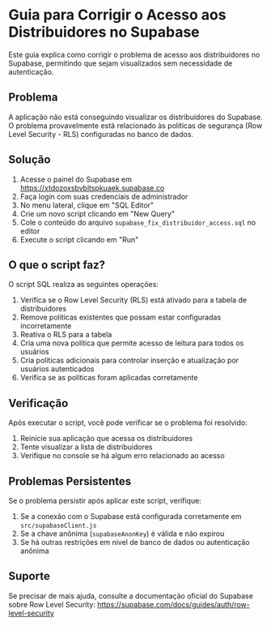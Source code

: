 # Guia para Corrigir o Acesso aos Distribuidores no Supabase

Este guia explica como corrigir o problema de acesso aos distribuidores no Supabase, permitindo que sejam visualizados sem necessidade de autenticação.

## Problema

A aplicação não está conseguindo visualizar os distribuidores do Supabase. O problema provavelmente está relacionado às políticas de segurança (Row Level Security - RLS) configuradas no banco de dados.

## Solução

1. Acesse o painel do Supabase em https://xtdozoxsbvbitspkuaek.supabase.co
2. Faça login com suas credenciais de administrador
3. No menu lateral, clique em "SQL Editor"
4. Crie um novo script clicando em "New Query"
5. Cole o conteúdo do arquivo `supabase_fix_distribuidor_access.sql` no editor
6. Execute o script clicando em "Run"

## O que o script faz?

O script SQL realiza as seguintes operações:

1. Verifica se o Row Level Security (RLS) está ativado para a tabela de distribuidores
2. Remove políticas existentes que possam estar configuradas incorretamente
3. Reativa o RLS para a tabela
4. Cria uma nova política que permite acesso de leitura para todos os usuários
5. Cria políticas adicionais para controlar inserção e atualização por usuários autenticados
6. Verifica se as políticas foram aplicadas corretamente

## Verificação

Após executar o script, você pode verificar se o problema foi resolvido:

1. Reinicie sua aplicação que acessa os distribuidores
2. Tente visualizar a lista de distribuidores
3. Verifique no console se há algum erro relacionado ao acesso

## Problemas Persistentes

Se o problema persistir após aplicar este script, verifique:

1. Se a conexão com o Supabase está configurada corretamente em `src/supabaseClient.js`
2. Se a chave anônima (`supabaseAnonKey`) é válida e não expirou
3. Se há outras restrições em nível de banco de dados ou autenticação anônima

## Suporte

Se precisar de mais ajuda, consulte a documentação oficial do Supabase sobre Row Level Security:
https://supabase.com/docs/guides/auth/row-level-security 